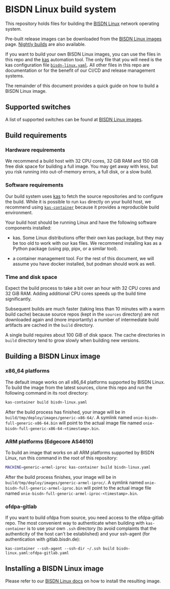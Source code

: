# BISDN Linux build system

This repository holds files for building the
[BISDN Linux](https://docs.bisdn.de/) network operating system.

Pre-built release images can be downloaded from the
[BISDN Linux images](https://docs.bisdn.de/download_images.html) page.
[Nightly builds](http://repo.bisdn.de/nightly_builds/) are also available.

If you want to build your own BISDN Linux images, you can use the files
in this repo and the [kas](https://github.com/siemens/kas) automation
tool. The only file that you will need is the kas configuration file
[`bisdn-linux.yaml`](bisdn-linux.yaml). All other files in this repo
are documentation or for the benefit of our CI/CD and release management
systems.

The remainder of this document provides a quick guide on how to build
a BISDN Linux image.

## Supported switches

A list of supported switches can be found at
[BISDN Linux images](https://docs.bisdn.de/download_images.html).

## Build requirements

### Hardware requirements

We recommend a build host with 32 CPU cores, 32 GiB RAM and 150 GiB free
disk space for building a full image. You may get away with less, but
you risk running into out-of-memory errors, a full disk, or a slow build.

### Software requirements

Our build system uses
[kas](https://kas.readthedocs.io/en/latest/userguide.html) to fetch the
source repositories and to configure the build. While it is possible to
run `kas` directly on your build host, we recommend using
[`kas-container`](https://kas.readthedocs.io/en/latest/userguide/kas-container.html)
because it provides a reproducible build environment.

Your build host should be running Linux and have the following software
components installed:

- kas. Some Linux distributions offer their own kas package, but they
  may be too old to work with our kas files. We recommend installing
  kas as a Python package (using pip, pipx, or a similar tool).

- a container management tool. For the rest of this document, we will assume
  you have docker installed, but podman should work as well.

### Time and disk space

Expect the build process to take a bit over an hour with 32 CPU cores
and 32 GiB RAM. Adding additional CPU cores speeds up the build time
significantly.

Subsequent builds are much faster (taking less than 10 minutes with a warm
build cache) because source repos (kept in the `sources` directory) are not
downloaded again and (more importantly) a number of intermediate build
artifacts are cached in the `build` directory.

A single build requires about 100 GiB of disk space. The cache directories in
`build` directory tend to grow slowly when building new versions.

## Building a BISDN Linux image

### x86_64 platforms

The default image works on all x86_64 platforms supported by BISDN
Linux. To build the image from the latest sources, clone this repo and
run the following command in its root directory:

```bash
kas-container build bisdn-linux.yaml
```

After the build process has finished, your image will be in
`build/tmp/deploy/images/generic-x86-64/`. A symlink named
`onie-bisdn-full-generic-x86-64.bin` will point to the actual image
file named `onie-bisdn-full-generic-x86-64-<timestamp>.bin`.

### ARM platforms (Edgecore AS4610)

To build an image that works on all ARM platforms supported by BISDN Linux,
run this command in the root of this repository:

```bash
MACHINE=generic-armel-iproc kas-container build bisdn-linux.yaml
```

After the build process finishes, your image will be in
`build/tmp/deploy/images/generic-armel-iproc/`. A symlink named
`onie-bisdn-full-generic-armel-iproc.bin` will point to the actual image
file named `onie-bisdn-full-generic-armel-iproc-<timestamp>.bin`.

### ofdpa-gitlab

If you want to build ofdpa from source, you need access to the
ofdpa-gitlab repo. The most convenient way to authenticate when building
with `kas-container` is to use your own `.ssh` directory (to avoid
complaints that the authenticity of the host can't be established)
and your ssh-agent (for authentication with gitlab.bisdn.de):

```shell
kas-container --ssh-agent --ssh-dir ~/.ssh build bisdn-linux.yaml:ofdpa-gitlab.yaml
```

## Installing a BISDN Linux image

Please refer to our
[BISDN Linux docs](https://docs.bisdn.de/getting_started/install_bisdn_linux.html)
on how to install the resulting image.
